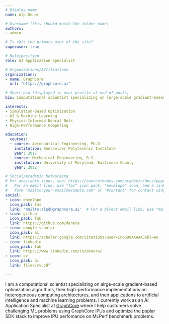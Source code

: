 ```yaml
---
# Display name
name: Alp Dener

# Username (this should match the folder name)
authors:
- admin

# Is this the primary user of the site?
superuser: true

# Role/position
role: AI Application Specialist

# Organizations/Affiliations
organizations:
- name: GraphCore
  url: "https://graphcore.ai"

# Short bio (displayed in user profile at end of posts)
bio: Computational scientist specializing on large-scale gradient-based optimization algorithms, their high-performance implementation on heterogeneous computing architectures, and their applications to artificial intelligence and machine learning problems.

interests:
- Simulation-based Optimization
- AI & Machine Learning
- Physics-Informed Neural Nets
- High-Performance Computing

education:
  courses:
  - course: Aeronautical Engineering, Ph.D.
    institution: Rensselaer Polytechnic Institute
    year: 2017
  - course: Mechanical Engineering, B.S.
    institution: University of Maryland, Baltimore County
    year: 2012

# Social/Academic Networking
# For available icons, see: https://sourcethemes.com/academic/docs/page-builder/#icons
#   For an email link, use "fas" icon pack, "envelope" icon, and a link in the
#   form "mailto:your-email@example.com" or "#contact" for contact widget.
social:
- icon: envelope
  icon_pack: fas
  link: 'mailto:alpd@graphcore.ai'  # For a direct email link, use "mailto:test@example.org".
- icon: github
  icon_pack: fab
  link: https://github.com/denera
- icon: google-scholar
  icon_pack: ai
  link: https://scholar.google.com/citations?user=iPoGD0AAAAAJ&hl=en
- icon: linkedin
  icon_pack: fab
  link: https://www.linkedin.com/in/denera/
- icon: cv
  icon_pack: ai
  link: files/cv.pdf

---
```


I am a computational scientist specializing on alrge-scale gradient-based optimization algorithms, their high-performance implementations on heterogeneous computing architectures, and their applications to artificial intelligence and machine learning problems. I currently work as an AI Application Specialist at [GraphCore](https://graphcore.ai) where I help customers solve challenging ML problems using GraphCore IPUs and optimize the poplar SDK stack to improve IPU perfomance on MLPerf benchmark problems.